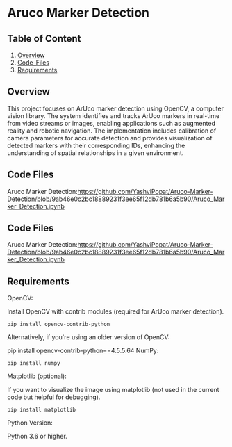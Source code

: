 
# Aruco Marker Detection

## Table of Content
1. [Overview](#Overview)
3. [Code_Files](#Results)
4. [Requirements](#Requirements)

## Overview
This project focuses on ArUco marker detection using OpenCV, a computer vision library. The system identifies and tracks ArUco markers in real-time from video streams or images, enabling applications such as augmented reality and robotic navigation. The implementation includes calibration of camera parameters for accurate detection and provides visualization of detected markers with their corresponding IDs, enhancing the understanding of spatial relationships in a given environment.



## Code Files

Aruco Marker Detection:https://github.com/YashviPopat/Aruco-Marker-Detection/blob/9ab46e0c2bc18889231f3ee65f12db781b6a5b90/Aruco_Marker_Detection.ipynb
## Code Files

Aruco Marker Detection:https://github.com/YashviPopat/Aruco-Marker-Detection/blob/9ab46e0c2bc18889231f3ee65f12db781b6a5b90/Aruco_Marker_Detection.ipynb
## Requirements
OpenCV:

Install OpenCV with contrib modules (required for ArUco marker detection).

    pip install opencv-contrib-python

Alternatively, if you're using an older version of OpenCV:

pip install opencv-contrib-python==4.5.5.64
NumPy:

    pip install numpy
Matplotlib (optional):

If you want to visualize the image using matplotlib (not used in the current code but helpful for debugging).

    pip install matplotlib

Python Version:

Python 3.6 or higher.
